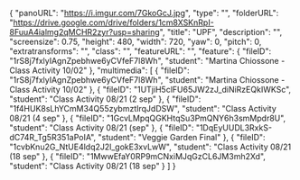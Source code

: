 {
      "panoURL": "https://i.imgur.com/7GkoGcJ.jpg",
      "type": "",
      "folderURL": "https://drive.google.com/drive/folders/1cm8XSKnRpI-8FuuA4ialmg2qMCHR2zyr?usp=sharing",
      "title": "UPF",
      "description": "",
      "screensize": 0.75,
      "height": 480,
      "width": 720,
      "yaw": 0,
      "pitch": 0,
      "extratransforms": "",
      "class": "",
      "featureURL": "",
      "feature": {
         "fileID": "1rS8j7fxlyIAgnZpebhwe6yCVfeF7l8Wh",
         "student": "Martina Chiossone - Class Activity 10/02"
      },
      "multimedia": [
         {
            "fileID": "1rS8j7fxlyIAgnZpebhwe6yCVfeF7l8Wh",
            "student": "Martina Chiossone - Class Activity 10/02"
         },
         {
            "fileID": "1UTjiH5clFU65JW2zJ_diNiRzEQkIWKSc",
            "student": "Class Activity 08/21 (2 sep"
         },
         {
            "fileID": "1f4HUK8sLhYCmM34Q55zybmztIrqJdDSW",
            "student": "Class Activity 08/21 (4 sep"
         },
         {
            "fileID": "1GcvLMpqQGKHtqSu3PmQNY6h3smMpdr8U",
            "student": "Class Activity 08/21 (sep"
         },
         {
            "fileID": "1DqEyUUDL3RxkS-dC74R_Tg5R351aPoIA",
            "student": "Veggie Garden Final"
         },
         {
            "fileID": "1cvbKnu2G_NtUE4ldq2J2l_gokE3xvLwW",
            "student": "Class Activity 08/21 (18 sep"
         },
         {
            "fileID": "1MwwEfaY0RP9mCNxiMJqGzCL6JM3mh2Xd",
            "student": "Class Activity 08/21 (18 sep"
         }
      ]
   }